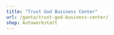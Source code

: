 ```yaml
---
title: "Trust God Business Center"
url: /ganta/trust-god-business-center/
shop: Autowerkstatt
---
```


